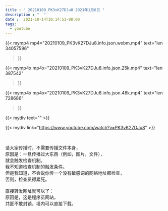 ```yaml
---
title : " 20210109_PK3vK27DJu8 2021年1月6日 "
description : "  "
date :  2021-10-14T10:14:51-08:00
tags:
  - youtube
---
```


{{< mymp4 mp4="20210109_PK3vK27DJu8.info.json.webm.mp4" 
text="len 34057596"
>}}

{{< mymp4x  mp4x="20210109_PK3vK27DJu8.info.json.25k.mp4"
text="len 387542"
>}}

{{< mymp4x  mp4x="20210109_PK3vK27DJu8.info.json.48k.mp4"
text="len 728686"
>}}


{{< mydiv text="" >}}
<br>

{{< mydiv link="https://www.youtube.com/watch?v=PK3vK27DJu8" >}}


<br>

请大家传播时，不需要传播文件本身，<br>
原因是：一旦传播过大东西（例如，图片，文件），<br>
就会触发检查机制。<br>
我不知道检查机制的触发条件。<br>
但是我知道，不会说你传一个没有敏感词的网络地址都检查，<br>
否则，检查员得累死。<br><br>
直接转发网址就可以了：<br>
原因是，这是程序员网站，<br>
共匪不敢封锁，墙内可以直接下载。


